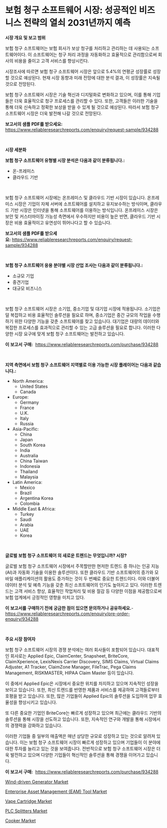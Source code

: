<p><h1>보험 청구 소프트웨어 시장: 성공적인 비즈니스 전략의 열쇠 2031년까지 예측</h1></p><p><strong>시장 개요 및 보고 범위</strong></p>
<p><p>보험 청구 소프트웨어는 보험 회사가 보상 청구를 처리하고 관리하는 데 사용되는 소프트웨어이다. 이 소프트웨어는 청구 처리 과정을 자동화하고 효율적으로 관리함으로써 회사의 비용을 줄이고 고객 서비스를 향상시킨다.</p><p>시장조사에 따르면 보험 청구 소프트웨어 시장은 앞으로 5.4%의 연평균 성장률로 성장할 것으로 예상된다. 현재 시장 동향과 미래 전망에 대한 분석 결과, 이 성장률은 지속될 것으로 전망된다.</p><p>보험 청구 소프트웨어 시장은 기술 혁신과 디지털화로 변화하고 있으며, 이를 통해 기업들은 더욱 효율적으로 청구 프로세스를 관리할 수 있다. 또한, 고객들은 이러한 기술을 통해 더욱 신속하고 정확한 보상을 받을 수 있게 될 것으로 예상된다. 따라서 보험 청구 소프트웨어 시장은 더욱 발전해 나갈 것으로 전망된다.</p></p>
<p><strong>보고서의 샘플 PDF를 받으세요:</strong> <a href="https://www.reliableresearchreports.com/enquiry/request-sample/934288">https://www.reliableresearchreports.com/enquiry/request-sample/934288</a></p>
<p>&nbsp;</p>
<p><strong>시장 세분화</strong></p>
<p><strong>보험 청구 소프트웨어 유형별 시장 분석은 다음과 같이 분류됩니다.:</strong></p>
<p><ul><li>온-프레미스</li><li>클라우드 기반</li></ul></p>
<p>&nbsp;</p>
<p><p>보험 청구 소프트웨어 시장에는 온프레미스 및 클라우드 기반 시장이 있습니다. 온프레미스 시장은 기업이 자체 서버에 소프트웨어를 설치하고 유지보수하는 방식이며, 클라우드 기반 시장은 인터넷을 통해 소프트웨어를 이용하는 방식입니다. 온프레미스 시장은 보안 및 커스터마이징 가능성 측면에서 우수하지만 비용이 높은 반면, 클라우드 기반 시장은 비용 효율적이고 유연성이 뛰어나다고 할 수 있습니다.</p></p>
<p><strong>보고서의 샘플 PDF를 받으세요:</strong>&nbsp;<a href="https://www.reliableresearchreports.com/enquiry/request-sample/934288">https://www.reliableresearchreports.com/enquiry/request-sample/934288</a></p>
<p>&nbsp;</p>
<p><strong> 보험 청구 소프트웨어 응용 분야별 시장 산업 조사는 다음과 같이 분류됩니다.:</strong></p>
<p><ul><li>소규모 기업</li><li>중견기업</li><li>대규모 비즈니스</li></ul></p>
<p>&nbsp;</p>
<p><p>보험 청구 소프트웨어 시장은 소기업, 중소기업 및 대기업 시장에 적용됩니다. 소기업은 덜 복잡하고 비용 효율적인 솔루션을 필요로 하며, 중소기업은 중간 규모의 작업을 수행하기 위한 다양한 기능을 갖춘 소프트웨어를 찾고 있습니다. 대기업은 대량의 데이터와 복잡한 프로세스를 효과적으로 관리할 수 있는 고급 솔루션을 필요로 합니다. 이러한 다양한 시장 요구에 맞게 보험 청구 소프트웨어는 발전하고 있습니다.</p></p>
<p><strong>이 보고서 구매:</strong>&nbsp; <a href="https://www.reliableresearchreports.com/purchase/934288">https://www.reliableresearchreports.com/purchase/934288</a></p>
<p>&nbsp;</p>
<p><strong>지역 측면에서 보험 청구 소프트웨어 지역별로 이용 가능한 시장 플레이어는 다음과 같습니다.:</strong></p>
<p><ul>
    <li>
        North America:
        <ul>
            <li>United States</li>
            <li>Canada</li>
        </ul>
    </li>
    <li>
        Europe:
        <ul>
            <li>Germany</li>
            <li>France</li>
            <li>U.K.</li>
            <li>Italy</li>
            <li>Russia</li>
        </ul>
    </li>
    <li>
        Asia-Pacific:
        <ul>
            <li>China</li>
            <li>Japan</li>
            <li>South Korea</li>
            <li>India</li>
            <li>Australia</li>
            <li>China Taiwan</li>
            <li>Indonesia</li>
            <li>Thailand</li>
            <li>Malaysia</li>
        </ul>
    </li>
    <li>
        Latin America:
        <ul>
            <li>Mexico</li>
            <li>Brazil</li>
            <li>Argentina Korea</li>
            <li>Colombia</li>
        </ul>
    </li>
    <li>
        Middle East & Africa:
        <ul>
            <li>Turkey</li>
            <li>Saudi</li>
            <li>Arabia</li>
            <li>UAE</li>
            <li>Korea</li>
        </ul>
    </li>
    </ul></p>
<p>&nbsp;</p>
<p><strong>글로벌 보험 청구 소프트웨어 의 새로운 트렌드는 무엇입니까? 시장?</strong></p>
<p><p>글로벌 보험 청구 소프트웨어 시장에서 주목할만한 현저한 트렌드 중 하나는 인공 지능(AI)과 자동화 기술을 이용한 솔루션이다. 또한 클라우드 기반 소프트웨어의 증가와 모바일 애플리케이션의 활용도 증가하는 것이 두 번째로 중요한 트렌드이다. 이와 더불어 데이터 분석 및 예측 기능을 갖춘 최신 소프트웨어의 인기도 높아지고 있다. 이러한 트렌드는 고객 서비스 향상, 효율적인 작업처리 및 비용 절감 등 다양한 이점을 제공함으로써 보험 업계에서 긍정적인 영향을 미치고 있다.</p></p>
<p><strong>이 보고서를 구매하기 전에 궁금한 점이 있으면 문의하거나 공유하세요.</strong>- <a href="https://www.reliableresearchreports.com/enquiry/pre-order-enquiry/934288">https://www.reliableresearchreports.com/enquiry/pre-order-enquiry/934288</a></p>
<p>&nbsp;</p>
<p><strong>주요 시장 참여자</strong></p>
<p><p>보험 청구 소프트웨어 시장의 경쟁 분석에는 여러 회사들이 포함되어 있습니다. 대표적인 회사로는 Applied Epic, ClaimCenter, Snapsheet, BriteCore, ClaimXperience, LexisNexis Carrier Discovery, SIMS Claims, Virtual Claims Adjuster, A1 Tracker, ClaimZone Manager, FileTrac, Pega Claims Management, RISKMASTER, HIPAA Claim Master 등이 있습니다.</p><p>이 중에서 Applied Epic은 시장에서 중요한 위치를 차지하고 있으며 지속적인 성장을 보이고 있습니다. 또한, 최신 트렌드를 반영한 제품과 서비스를 제공하여 고객들로부터 호평을 받고 있습니다. 또한, 많은 기업들이 Applied Epic의 솔루션을 도입하여 업무 효율성을 향상시키고 있습니다.</p><p>또 다른 중요한 기업인 BriteCore는 빠르게 성장하고 있으며 최근에는 클라우드 기반의 솔루션을 통해 시장을 선도하고 있습니다. 또한, 지속적인 연구와 개발을 통해 시장에서의 경쟁력을 강화하고 있습니다.</p><p>이러한 기업들 중 일부의 매출액은 매년 상당한 규모로 성장하고 있는 것으로 알려져 있습니다. 이는 보험 청구 소프트웨어 시장이 빠르게 성장하고 있으며 기업들이 이 분야에 대한 투자를 늘리고 있는 것을 보여줍니다. 전반적으로 보험 청구 소프트웨어 시장은 더욱 발전하고 있으며 다양한 기업들이 혁신적인 솔루션을 통해 경쟁을 이어가고 있습니다.</p></p>
<p><strong>이 보고서 구매:</strong>&nbsp;&nbsp;<a href="https://www.reliableresearchreports.com/purchase/934288">https://www.reliableresearchreports.com/purchase/934288</a></p>
<p><p><a href="https://github.com/Krish2023na/Market-Research-Report-List-3/blob/main/wind-driven-generator-market.md">Wind-driven Generator Market</a></p><p><a href="https://issuu.com/reportprime-2/docs/enterprise-asset-management-eam-tool-market-size-2">Enterprise Asset Management (EAM) Tool Market</a></p><p><a href="https://three-jumbo-f6d.notion.site/Vape-Cartridge-Market-Size-Growth-Outlook-from-2024-to-2031-projecting-at-Market-s-Trends-Analysis-605e3d0b14764162b12520333f19acd1">Vape Cartridge Market</a></p><p><a href="https://view.publitas.com/reportprime-1/plc-splitters-market-insights-market-players-and-forecast-till-2031/">PLC Splitters Market</a></p><p><a href="https://view.publitas.com/reportprime-1/cooker-market-research-report-provides-thorough-industry-overview-which-offers-an-in-depth-analysis-of-product-trends-and-new-market-divisions/">Cooker Market</a></p></p>
